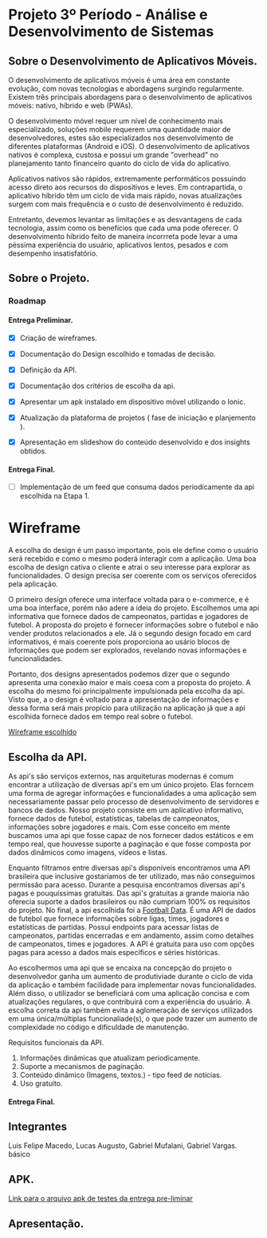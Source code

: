 # Projeto 3º Período - Análise e Desenvolvimento de Sistemas

## Sobre o Desenvolvimento de Aplicativos Móveis.

O desenvolvimento de aplicativos móveis é uma área em constante evolução, com novas tecnologias e abordagens surgindo regularmente. Existem três principais abordagens para o desenvolvimento de aplicativos móveis: nativo, híbrido e web (PWAs).

O desenvolvimento móvel requer um nível de conhecimento mais especializado, soluções mobile requerem uma quantidade maior de desenvolvedores, estes são especializados nos desenvolvimento de diferentes plataformas (Android e iOS).
O desenvolvimento de aplicativos nativos é complexa, custosa e possui um grande "overhead" no planejamento tanto financeiro quanto do ciclo de vida do aplicativo.

Aplicativos nativos são rápidos, extremamente performáticos possuindo acesso direto aos recursos do dispositivos e leves. Em contrapartida, o aplicativo híbrido têm um ciclo de vida mais rápido, novas atualizações surgem com mais frequência e o custo de desenvolvimento é reduzido.

Entretanto, devemos levantar as limitações e as desvantagens de cada tecnologia, assim como os benefícios que  cada uma pode oferecer. O desenvolvimento híbrido feito de maneira incorrreta pode levar a uma péssima experiência do usuário, aplicativos lentos, pesados e com desempenho insatisfatório.

## Sobre o Projeto.

### Roadmap

#### Entrega Preliminar.

-   [x] Criação de wireframes.

-   [x] Documentação do Design escolhido e tomadas de decisão.

-   [x] Definição da API.

-   [x] Documentação dos critérios de escolha da api.

-   [x] Apresentar um apk instalado em dispositivo móvel utilizando o Ionic.

-   [x] Atualização da plataforma de projetos ( fase de iniciação e planjemento ).

-   [x] Apresentação em slideshow do conteúdo desenvolvido e dos insights obtidos.

#### Entrega Final.

- [ ] Implementação de um feed que consuma dados periodicamente da api escolhida na Etapa 1.

# Wireframe

A escolha do design é um passo importante, pois ele define como o usuário será recebido e como o mesmo poderá interagir com a aplicação. Uma boa escolha de design cativa o cliente e atrai o seu interesse para explorar as funcionalidades. O design precisa ser coerente com os serviços oferecidos pela aplicação.

O primeiro design oferece uma interface voltada para o e-commerce, e é uma boa interface, porém não adere a ideia do projeto. Escolhemos uma api informativa que fornece dados de campeonatos, partidas e jogadores de futebol. A proposta do projeto é fornecer informações sobre o futebol e não vender produtos relacionados a ele. Já o segundo design focado em card informativos, é mais coerente pois proporciona ao usário blocos de informações que podem ser explorados, revelando novas informações e funcionalidades.

Portanto, dos designs apresentados podemos dizer que o segundo apresenta uma conexão maior e mais coesa com a proposta do projeto. A escolha do mesmo foi principalmente impulsionada pela escolha da api. Visto que, a o design é voltado para a apresentação de informações e dessa forma será mais propício para utilização na aplicação já que a api escolhida fornece dados em tempo real sobre o futebol.

[Wireframe escolhido](https://www.figma.com/design/8w1FQAyWoI9W8ZJiUuh3VZ/Wireframe-Mobile-2?node-id=0-1&t=Kpxm1eMkuq3NiR30-1)

## Escolha da API.

<!-- [Documentação da API](./API/README.md) -->

As api's são serviços externos, nas arquiteturas modernas é comum encontrar a utilização de diversas api's em um único projeto. Elas forncem uma forma de agregar informações e funcionalidades a uma aplicação sem necessariamente passar pelo processo de desenvolvimento de servidores e bancos de dados.
Nosso projeto consiste em um aplicativo informativo, fornece dados de futebol, estatísticas, tabelas de campeonatos, informações sobre jogadores e mais. Com esse conceito em mente buscamos uma api que fosse capaz de nos fornecer dados estáticos e em tempo real, que houvesse suporte a paginação e que fosse composta por dados dinâmicos como imagens, vídeos e listas.


Enquanto filtramos entre diversas api's disponíveis encontramos uma API brasileira que inclusive gostaríamos de ter utilizado, mas não conseguimos permissão para acesso.
Durante a pesquisa encontramos diversas api's pagas e pouquíssimas gratuitas. 
Das api's gratuitas a grande maioria não oferecia suporte a dados brasileiros ou não cumpriam 100% os requisitos do projeto. 
No final, a api escolhida foi a [Football Data](https://www.football-data.org/). É uma API de dados de futebol que fornece informações sobre ligas, times, jogadores e estatísticas de partidas. Possui endpoints para acessar listas de campeonatos, partidas encerradas e em andamento, assim como detalhes de campeonatos, times e jogadores.
A API é gratuita para uso com opções pagas para acesso a dados mais específicos e séries históricas. 

Ao escolhermos uma api que se encaixa na concepção do projeto o desenvolvedor ganha um aumento de produtiviade durante o ciclo de vida da aplicação e também facilidade para implementar novas funcionalidades. Além disso, o utilizador se beneficiará com uma aplicação concisa e com atualizações regulares, o que contribuirá com a experiência do usuário.
A escolha correta da api também evita a aglomeração de serviços utilizados em uma única/múltiplas funcionaliade(s), o que pode trazer um aumento de complexidade no código e dificuldade de manutenção.

Requisitos funcionais da API.

1. Informações dinâmicas que atualizam periodicamente.
2. Suporte a mecanismos de paginação.
3. Conteúdo dinâmico (Imagens, textos.) - tipo feed de notícias.
4. Uso gratuito.

#### Entrega Final.

## Integrantes

Luis Felipe Macedo, Lucas Augusto, Gabriel Mufalani, Gabriel Vargas.
básico

## APK.

[Link para o arquivo apk de testes da entrega pre-liminar](./Pre-liminar/APK)

## Apresentação.
